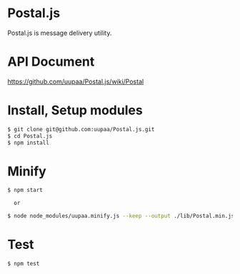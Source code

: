 Postal.js
=========

Postal.js is message delivery utility.

# API Document

https://github.com/uupaa/Postal.js/wiki/Postal

# Install, Setup modules

```sh
$ git clone git@github.com:uupaa/Postal.js.git
$ cd Postal.js
$ npm install
```

# Minify

```sh
$ npm start

  or

$ node node_modules/uupaa.minify.js --keep --output ./lib/Postal.min.js ./lib/Postal.js
```

# Test

```sh
$ npm test
```
